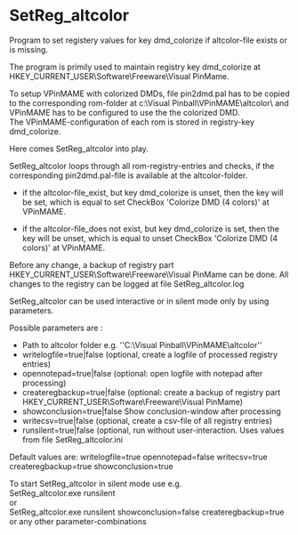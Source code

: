 # SetReg_altcolor
Program to set registery values for key dmd_colorize if altcolor-file exists or is missing.

The program is primily used to maintain registry key dmd_colorize at HKEY_CURRENT_USER\Software\Freeware\Visual PinMame.
	
To setup VPinMAME with colorized DMDs, file pin2dmd.pal has to be copied to the corresponding rom-folder at c:\Visual Pinball\VPinMAME\altcolor\ and VPinMAME has to be configured to use the the colorized DMD.  
The VPinMAME-configuration of each rom is stored in registry-key dmd_colorize.

Here comes SetReg_altcolor into play.

SetReg_altcolor loops through all rom-registry-entries and checks, if the corresponding pin2dmd.pal-file is available at the altcolor-folder.

- if the altcolor-file_exist, but key dmd_colorize is unset, then the key will be set, which is equal to set CheckBox 'Colorize DMD (4 colors)' at VPinMAME.

- if the altcolor-file_does not exist, but key dmd_colorize is set, then the key will be unset, which is equal to unset CheckBox 'Colorize DMD (4 colors)' at VPinMAME.
	  
Before any change, a backup of registry part HKEY_CURRENT_USER\Software\Freeware\Visual PinMame can be done.
All changes to the registry can be logged at file SetReg_altcolor.log

SetReg_altcolor can be used interactive or in silent mode only by using parameters.
	
Possible parameters are :
- Path to altcolor folder e.g. ''C:\Visual Pinball\VPinMAME\altcolor''
- writelogfile=true|false (optional, create a logfile of processed registry entries)
- opennotepad=true|false (optional: open logfile with notepad after processing)
- createregbackup=true|false (optional: create a backup of registry part HKEY_CURRENT_USER\Software\Freeware\Visual PinMame)
- showconclusion=true|false Show conclusion-window after processing
- writecsv=true|false (optional, create a csv-file of all registry entries)
- runsilent=true|false (optional, run without user-interaction. Uses values from file SetReg_altcolor.ini
	
Default values are: writelogfile=true opennotepad=false writecsv=true createregbackup=true showconclusion=true
	
To start SetReg_altcolor in silent mode use e.g.   
SetReg_altcolor.exe runsilent   
or   
SetReg_altcolor.exe runsilent showconclusion=false createregbackup=true   
or any other parameter-combinations
